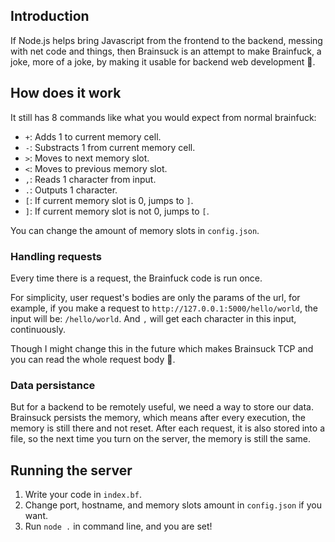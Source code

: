 ## Introduction

If Node.js helps bring Javascript from the frontend to the backend, messing with net code and things, then Brainsuck is an attempt to make Brainfuck, a joke, more of a joke, by making it usable for backend web development 🙂.


## How does it work

It still has 8 commands like what you would expect from normal brainfuck:

* `+`: Adds 1 to current memory cell.
* `-`: Substracts 1 from current memory cell.
* `>`: Moves to next memory slot.
* `<`: Moves to previous memory slot.
* `,`: Reads 1 character from input.
* `.`: Outputs 1 character.
* `[`: If current memory slot is 0, jumps to `]`.
* `]`: If current memory slot is not 0, jumps to `[`.

You can change the amount of memory slots in `config.json`.

### Handling requests

Every time there is a request, the Brainfuck code is run once.

For simplicity, user request's bodies are only the params of the url, for example, if you make a request to `http://127.0.0.1:5000/hello/world`, the input will be: `/hello/world`. And `,` will get each character in this input, continuously.

Though I might change this in the future which makes Brainsuck TCP and you can read the whole request body 🤔.

### Data persistance

But for a backend to be remotely useful, we need a way to store our data. Brainsuck persists the memory, which means after every execution, the memory is still there and not reset. After each request, it is also stored into a file, so the next time you turn on the server, the memory is still the same.


## Running the server

1. Write your code in `index.bf`.
2. Change port, hostname, and memory slots amount in `config.json` if you want.
3. Run `node .` in command line, and you are set!
